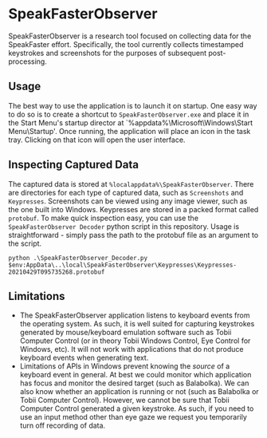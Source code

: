# SpeakFasterObserver

SpeakFasterObserver is a research tool focused on collecting data for the 
SpeakFaster effort. Specifically, the tool currently collects timestamped 
keystrokes and screenshots for the purposes of subsequent post-processing.

## Usage

The best way to use the application is to launch it on startup. One easy way
to do so is to create a shortcut to `SpeakFasterObserver.exe` and place it in the 
Start Menu's startup director at `%appdata%\Microsoft\Windows\Start Menu\Startup'.
Once running, the application will place an icon in the task tray. Clicking
on that icon will open the user interface.

## Inspecting Captured Data

The captured data is stored at `%localappdata%\SpeakFasterObserver`. There are directories 
for each type of captured data, such as `Screenshots` and `Keypresses`. Screenshots 
can be viewed using any image viewer, such as the one built into Windows. Keypresses 
are stored in a packed format called `protobuf`. To make quick inspection easy, you can
use the `SpeakFasterObserver Decoder` python script in this repository. Usage is straightforward - 
simply pass the path to the protobuf file as an argument to the script.

```
python .\SpeakFasterObserver_Decoder.py $env:AppData\..\local\SpeakFasterObserver\Keypresses\Keypresses-20210429T095735268.protobuf
```

## Limitations

- The SpeakFasterObserver application listens to keyboard events from the operating system. As such, 
it is well suited for capturing keystrokes generated by mouse/keyboard emulation software 
such as Tobii Computer Control (or in theory Tobii Windows Control, Eye Control for Windows, 
etc). It will not work with applications that do not produce keyboard events when 
generating text. 
- Limitations of APIs in Windows prevent knowing the *source* of a keyboard event in general. 
At best we could monitor which application has focus and monitor the desired target 
(such as Balabolka). We can also know whether an application is running or not (such as 
Balabolka or Tobii Computer Control). However, we cannot be sure that Tobii Computer Control 
generated a given keystroke. As such, if you need to use an input method other than eye 
gaze we request you temporarily turn off recording of data.